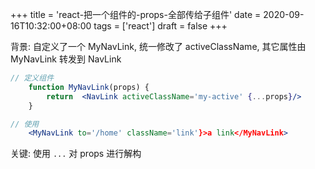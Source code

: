 +++
title = 'react-把一个组件的-props-全部传给子组件'
date = 2020-09-16T10:32:00+08:00
tags = ['react']
draft = false
+++

背景: 自定义了一个 MyNavLink, 统一修改了 activeClassName, 其它属性由 MyNavLink 转发到 NavLink

```jsx
// 定义组件
    function MyNavLink(props) {
        return  <NavLink activeClassName='my-active' {...props}/>
    }

// 使用
    <MyNavLink to='/home' className='link'}>a link</MyNavLink>
```

关键: 使用 `...` 对 props 进行解构
